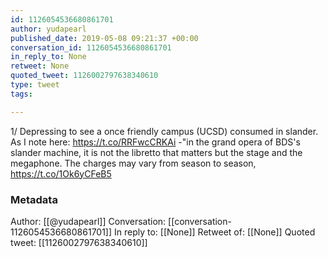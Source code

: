```yaml
---
id: 1126054536680861701
author: yudapearl
published_date: 2019-05-08 09:21:37 +00:00
conversation_id: 1126054536680861701
in_reply_to: None
retweet: None
quoted_tweet: 1126002797638340610
type: tweet
tags:

---
```


1/
Depressing to see a once friendly campus (UCSD) consumed in slander. As I note here: https://t.co/RRFwcCRKAi   -"in the grand opera of BDS's slander machine, it is not the libretto that matters
but the stage and the megaphone. The charges may vary from season to season, https://t.co/1Ok6yCFeB5

### Metadata

Author: [[@yudapearl]]
Conversation: [[conversation-1126054536680861701]]
In reply to: [[None]]
Retweet of: [[None]]
Quoted tweet: [[1126002797638340610]]
